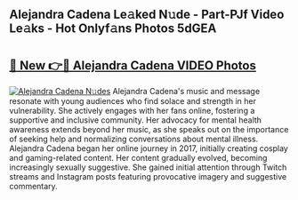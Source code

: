 ## Alejandra Cadena Le𝚊ked N𝚞de - Part-PJf Video Le𝚊ks - Hot Onlyf𝚊ns Photos 5dGEA

# <h2><a href="http://ab15921.deff.icu/?id=Alejandra+Cadena">🔗 New 👉🔴 Alejandra Cadena VIDEO Photos</a></h2>

[![Alejandra Cadena N𝚞des](https://i.imgur.com/rIISA9y.gif)](http://ab15921.deff.icu/?id=Alejandra+Cadena)
Alejandra Cadena's music and message resonate with young audiences who find solace and strength in her vulnerability. She actively engages with her fans online, fostering a supportive and inclusive community. Her advocacy for mental health awareness extends beyond her music, as she speaks out on the importance of seeking help and normalizing conversations about mental illness. Alejandra Cadena began her online journey in 2017, initially creating cosplay and gaming-related content. Her content gradually evolved, becoming increasingly sexually suggestive. She gained initial attention through Twitch streams and Instagram posts featuring provocative imagery and suggestive commentary.
